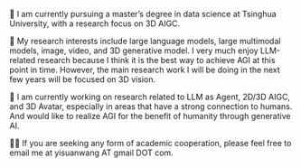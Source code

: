 👋 I am currently pursuing a master’s degree in data science at Tsinghua University, with a research focus on 3D AIGC.

🤔 My research interests include large language models, large multimodal models, image, video, and 3D generative model. I very much enjoy LLM-related research because I think it is the best way to achieve AGI at this point in time. However, the main research work I will be doing in the next few years will be focused on 3D vision.

🤖 I am currently working on research related to LLM as Agent, 2D/3D AIGC, and 3D Avatar, especially in areas that have a strong connection to humans. And would like to realize AGI for the benefit of humanity through generative AI.

🙋‍♂️ If you are seeking any form of academic cooperation, please feel free to email me at yisuanwang AT gmail DOT com.
